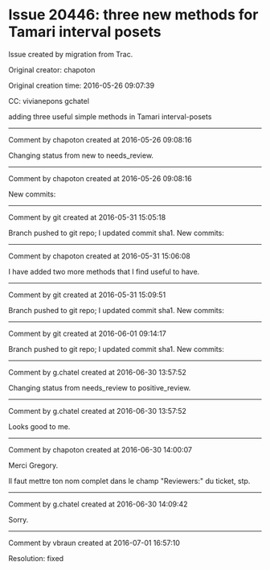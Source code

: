 # Issue 20446: three new methods for Tamari interval posets

Issue created by migration from Trac.

Original creator: chapoton

Original creation time: 2016-05-26 09:07:39

CC:  vivianepons gchatel

adding three useful simple methods in Tamari interval-posets


---

Comment by chapoton created at 2016-05-26 09:08:16

Changing status from new to needs_review.


---

Comment by chapoton created at 2016-05-26 09:08:16

New commits:


---

Comment by git created at 2016-05-31 15:05:18

Branch pushed to git repo; I updated commit sha1. New commits:


---

Comment by chapoton created at 2016-05-31 15:06:08

I have added two more methods that I find useful to have.


---

Comment by git created at 2016-05-31 15:09:51

Branch pushed to git repo; I updated commit sha1. New commits:


---

Comment by git created at 2016-06-01 09:14:17

Branch pushed to git repo; I updated commit sha1. New commits:


---

Comment by g.chatel created at 2016-06-30 13:57:52

Changing status from needs_review to positive_review.


---

Comment by g.chatel created at 2016-06-30 13:57:52

Looks good to me.


---

Comment by chapoton created at 2016-06-30 14:00:07

Merci Gregory.

Il faut mettre ton nom complet dans le champ "Reviewers:" du ticket, stp.


---

Comment by g.chatel created at 2016-06-30 14:09:42

Sorry.


---

Comment by vbraun created at 2016-07-01 16:57:10

Resolution: fixed
